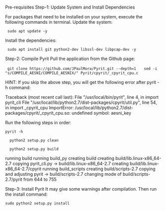 Pre-requisites
Step-1: Update System and Install Dependencies

For packages that need to be installed on your system, execute the following commands in terminal.
Update the system:

```  sudo apt update -y   ```

Install the dependencies:

```  sudo apt install git python2-dev libssl-dev libpcap-dev -y   ```

 
Step-2: Compile Pyrit
Pull the application from the Github page:

```  git clone https://github.com/JPaulMora/Pyrit.git --depth=1   ```
```  sed -i "s/COMPILE_AESNI/COMPILE_AESNIX/" Pyrit/cpyrit/_cpyrit_cpu.c    ```

  HINT:
If you skip the above step, you will get the following error after pyrit -h command:

Traceback (most recent call last):
  File "/usr/local/bin/pyrit", line 4, in <module>
    import pyrit_cli
  File "/usr/local/lib/python2.7/dist-packages/cpyrit/util.py", line 54, in <module>
    import _cpyrit_cpu
ImportError: /usr/local/lib/python2.7/dist-packages/cpyrit/_cpyrit_cpu.so: undefined symbol: aesni_key

  Run the following steps in order:

``` pyrit -h ``` 

```   python2 setup.py clean   ```

 ```   python2 setup.py build   ``` 

running build
running build_py
creating build
creating build/lib.linux-x86_64-2.7
copying pyrit_cli.py -> build/lib.linux-x86_64-2.7
creating build/lib.linux-x86_64-2.7/cpyrit 
running build_scripts
creating build/scripts-2.7
copying and adjusting pyrit -> build/scripts-2.7
changing mode of build/scripts-2.7/pyrit from 644 to 755  

 
Step-3: Install Pyrit
It may give some warnings after compilation. Then run the install command:

```sudo python2 setup.py install```

